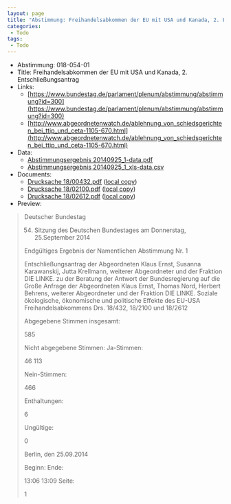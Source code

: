 ```yaml
---
layout: page
title: "Abstimmung: Freihandelsabkommen der EU mit USA und Kanada, 2. Entschließungsantrag"
categories:
 - Todo
tags:
 - Todo
---
```


* Abstimmung: 018-054-01
* Title: Freihandelsabkommen der EU mit USA und Kanada, 2. Entschließungsantrag
* Links: 
    * [https://www.bundestag.de/parlament/plenum/abstimmung/abstimmung?id=300](https://www.bundestag.de/parlament/plenum/abstimmung/abstimmung?id=300)
    * [http://www.abgeordnetenwatch.de/ablehnung_von_schiedsgerichten_bei_ttip_und_ceta-1105-670.html](http://www.abgeordnetenwatch.de/ablehnung_von_schiedsgerichten_bei_ttip_und_ceta-1105-670.html)
* Data: 
    * [Abstimmungsergebnis 20140925_1-data.pdf](/res/abstimmungsliste/20140925_1-data.pdf)
    * [Abstimmungsergebnis 20140925_1_xls-data.csv](/res/abstimmungsliste/analyses/20140925_1_xls-data.csv)
* Documents: 
    * [Drucksache 18/00432.pdf](http://dip21.bundestag.de/dip21/btd/18/004/1800432.pdf) ([local copy](/res/abstimmungsdaten/018-054-01/1800432.pdf))
    * [Drucksache 18/02100.pdf](http://dip21.bundestag.de/dip21/btd/18/021/1802100.pdf) ([local copy](/res/abstimmungsdaten/018-054-01/1802100.pdf))
    * [Drucksache 18/02612.pdf](http://dip21.bundestag.de/dip21/btd/18/026/1802612.pdf) ([local copy](/res/abstimmungsdaten/018-054-01/1802612.pdf))
* Preview: 
> Deutscher Bundestag
> 
> 54. Sitzung des Deutschen Bundestages
> am Donnerstag, 25.September 2014
> 
> Endgültiges Ergebnis der Namentlichen Abstimmung Nr. 1
> 
> Entschließungsantrag der Abgeordneten Klaus Ernst, Susanna Karawanskij, Jutta
> Krellmann, weiterer Abgeordneter und der Fraktion DIE LINKE.
> zu der Beratung der Antwort der Bundesregierung auf die Große Anfrage der Abgeordneten
> Klaus Ernst, Thomas Nord, Herbert Behrens, weiterer Abgeordneter und der Fraktion DIE
> LINKE.
> Soziale ökologische, ökonomische und politische Effekte des EU-USA
> Freihandelsabkommens
> Drs. 18/432, 18/2100 und 18/2612
> 
> Abgegebene Stimmen insgesamt:
> 
> 585
> 
> Nicht abgegebene Stimmen:
> Ja-Stimmen:
> 
> 46
> 113
> 
> Nein-Stimmen:
> 
> 466
> 
> Enthaltungen:
> 
> 6
> 
> Ungültige:
> 
> 0
> 
> Berlin, den 25.09.2014
> 
> Beginn:
> Ende:
> 
> 13:06
> 13:09
> Seite:
> 
> 1
> 
> 
